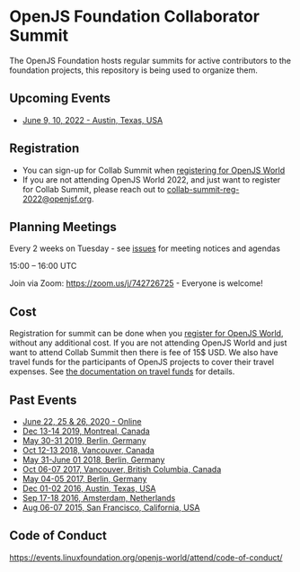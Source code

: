# OpenJS Foundation Collaborator Summit

The OpenJS Foundation hosts regular summits for active contributors to the foundation projects, this repository is being used to organize them.

## Upcoming Events
- [June 9, 10, 2022 - Austin, Texas, USA](https://github.com/openjs-foundation/summit/issues/310)

## Registration
- You can sign-up for Collab Summit when [registering for OpenJS World](https://events.linuxfoundation.org/openjs-world/)
- If you are not attending OpenJS World 2022, and just want to register for Collab Summit, please reach out to [collab-summit-reg-2022@openjsf.org](mailto:collab-summit-reg-2022@openjsf.org).

## Planning Meetings

Every 2 weeks on Tuesday - see [issues](https://github.com/openjs-foundation/summit/issues) for meeting notices and agendas

15:00 – 16:00 UTC

Join via Zoom: https://zoom.us/j/742726725 - Everyone is welcome!

## Cost

Registration for summit can be done when you [register for OpenJS World](https://events.linuxfoundation.org/openjs-world/), without any additional cost. If you are not attending OpenJS World and just want to attend Collab Summit then there is fee of 15$ USD. We also have travel funds for the participants of OpenJS projects to cover their travel expenses. See [the documentation on travel funds](https://github.com/openjs-foundation/cross-project-council/blob/main/project-resources/MEMBER_TRAVEL_FUND.md) for details.

## Past Events
- [June 22, 25 & 26, 2020 - Online](https://github.com/openjs-foundation/summit/issues/236)
- [Dec 13-14 2019, Montreal, Canada](https://github.com/openjs-foundation/summit/issues/202)
- [May 30-31 2019, Berlin, Germany](https://github.com/nodejs/summit/issues/135)
- [Oct 12-13 2018, Vancouver, Canada](https://github.com/nodejs/summit/issues/59)
- [May 31-June 01 2018, Berlin, Germany](https://github.com/nodejs/summit/issues/60)
- [Oct 06-07 2017, Vancouver, British Columbia, Canada](https://github.com/nodejs/summit/issues/44)
- [May 04-05 2017, Berlin, Germany](https://github.com/nodejs/summit/issues/39)
- [Dec 01-02 2016, Austin, Texas, USA](https://github.com/nodejs/summit/issues/35)
- [Sep 17-18 2016, Amsterdam, Netherlands](https://github.com/nodejs/summit/issues/16)
- [Aug 06-07 2015, San Francisco, California, USA](https://github.com/nodejs/summit/issues/1)

## Code of Conduct
https://events.linuxfoundation.org/openjs-world/attend/code-of-conduct/
